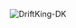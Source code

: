 <p style="text-align:center"><img align="center" src="https://github-readme-streak-stats.herokuapp.com/?user=DriftKing-DK&" alt="DriftKing-DK" /></p>
